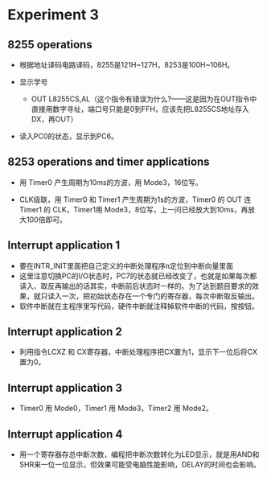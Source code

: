 # Experiment 3

## 8255 operations

+ 根据地址译码电路译码，8255是121H~127H，8253是100H~106H。

+ 显示学号
  +  OUT L8255CS,AL（这个指令有错误为什么?——这是因为在OUT指令中直接用数字寻址，端口号只能是0到FFH，应该先把L8255CS地址存入DX，再OUT）

+ 读入PC0的状态，显示到PC6。

## 8253 operations and timer applications

+ 用 Timer0 产生周期为10ms的方波，用 Mode3，16位写。

+ CLK级联，用 Timer0 和 Timer1 产生周期为1s的方波，Timer0 的 OUT 连 Timer1 的 CLK，Timer1用 Mode3，8位写，上一问已经放大到10ms，再放大100倍即可。

## Interrupt application 1

+ 要在INTR_INIT里面把自己定义的中断处理程序n定位到中断向量里面
+ 这里注意切换PC的I/O状态时，PC7的状态就已经改变了，也就是如果每次都读入、取反再输出的话其实，中断前后状态时一样的。为了达到题目要求的效果，就只读入一次，把初始状态存在一个专门的寄存器，每次中断取反输出。
+ 软件中断就在主程序里写代码，硬件中断就注释掉软件中断的代码，按按钮。

## Interrupt application 2

+ 利用指令LCXZ 和 CX寄存器，中断处理程序把CX置为1，显示下一位后将CX置为0。

## Interrupt application 3

+ Timer0 用 Mode0，Timer1 用 Mode3，Timer2 用 Mode2。

## Interrupt application 4

+ 用一个寄存器存总中断次数，编程把中断次数转化为LED显示，就是用AND和SHR来一位一位显示，但效果可能受电脑性能影响，DELAY的时间也会影响。